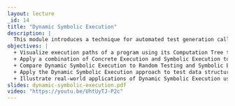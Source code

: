 ```yaml
---
layout: lecture
_id: 14
title: "Dynamic Symbolic Execution"
description: |
  This module introduces a technique for automated test generation called Dynamic Symbolic Execution (DSE). DSE is an example of a hybrid analysis: it collaboratively combines static analysis and dynamic analysis. You’ll learn how it outperforms both random testing, which is based on purely dynamic analysis, and symbolic execution, which is based on purely static analysis. You’ll also learn about the effectiveness of the DSE approach in testing various real-world applications.
objectives: |
  + Visualize execution paths of a program using its Computation Tree to understand how Dynamic Symbolic Execution works.
  + Apply a combination of Concrete Execution and Symbolic Execution to generate numeric and pointer inputs as part of Dynamic Symbolic Execution.
  + Compare Dynamic Symbolic Execution to Random Testing and Symbolic Execution.
  + Apply the Dynamic Symbolic Execution approach to test data structures.
  + Illustrate real-world applications of Dynamic Symbolic Execution using examples.
slides: dynamic-symbolic-execution.pdf
video: "https://youtu.be/UhtUyTJ-P2c"
---
```

